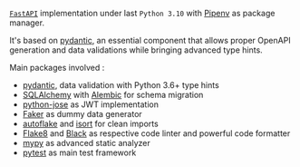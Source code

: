 [`FastAPI`](https://fastapi.tiangolo.com/) implementation under last `Python 3.10` with [Pipenv](https://pypi.org/project/pipenv/) as package manager.

It's based on [pydantic](https://pydantic-docs.helpmanual.io/), an essential component that allows proper OpenAPI generation and data validations while bringing advanced type hints.

Main packages involved :

* [pydantic](https://pydantic-docs.helpmanual.io/), data validation with Python 3.6+ type hints
* [SQLAlchemy](https://www.sqlalchemy.org/) with [Alembic](https://alembic.sqlalchemy.org/en/latest/) for schema migration
* [python-jose](https://github.com/mpdavis/python-jose) as JWT implementation
* [Faker](https://faker.readthedocs.io/en/master/) as dummy data generator
* [autoflake](https://pypi.org/project/autoflake/) and [isort](https://pycqa.github.io/isort/) for clean imports
* [Flake8](https://flake8.pycqa.org/en/latest/) and [Black](https://black.readthedocs.io/en/stable/) as respective code linter and powerful code formatter
* [mypy](http://mypy-lang.org/) as advanced static analyzer
* [pytest](https://docs.pytest.org) as main test framework
